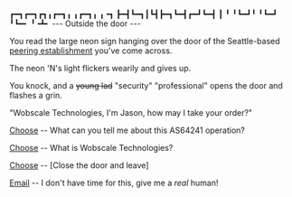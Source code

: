 <!-- Note: 'N' will be grayed out in all cases -->
┏━┓┏━┓┏┓╻┏━┓╻ ╻┏━┓╻ ╻╺┓ 
┣━┫┗━┓┃┗┫┣━┓┗━┫┏━┛┗━┫ ┃ 
╹ ╹┗━┛╹ ╹┗━┛  ╹┗━╸  ╹╺┻╸
--- Outside the door ---

You read the large neon sign hanging over the door of the Seattle-based 
[peering establishment][sigil-peering] you've come across.

The neon 'N's light flickers wearily and gives up.

You knock, and a ~~young lad~~ "security" "professional" opens the door and flashes a grin.

"Wobscale Technologies, I'm Jason, how may I take your order?"

[Choose][about-1] -- What can you tell me about this AS64241 operation?

[Choose][wobscale-1] -- What is Wobscale Technologies?

[Choose][end] -- [Close the door and leave]

[Email](mailto:admin@wobscale.website) -- I don't have time for this, give me a *real* human!


[sigil-peering]: http://grimoire.computer/sigils/peering/
[about-1]: about-1.html
[wobscale-1]: wobscale-1.html
[peering]: peering.html
[end]: end.html
